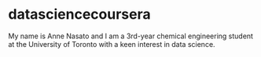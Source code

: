 # datasciencecoursera
My name is Anne Nasato and I am a 3rd-year chemical engineering student at the University of Toronto with a keen interest in data science.
